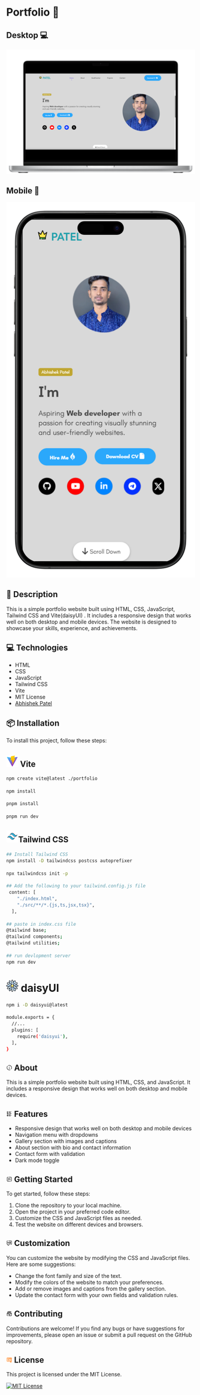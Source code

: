 # Portfolio 💫

## Desktop 💻

![mockup](src/assets/desktop.png)

## Mobile 📱

![mockup](src/assets/mobile.png)

## 📝 Description

This is a simple portfolio website built using HTML, CSS, JavaScript, Tailwind CSS and Vite(daisyUI) . It includes a responsive design that works well on both desktop and mobile devices. The website is designed to showcase your skills, experience, and achievements.

## 💻 Technologies

- HTML
- CSS
- JavaScript
- Tailwind CSS
- Vite
- MIT License
- [Abhishek Patel](https://github.com/PatellAbhishekk/)

## 📦 Installation

To install this project, follow these steps:

## ![mockup](src/assets/vite.png) Vite

```bash
npm create vite@latest ./portfolio

npm install

pnpm install

pnpm run dev
```

## ![mockup](src/assets/tail.png)Tailwind CSS

```bash
## Install Tailwind CSS
npm install -D tailwindcss postcss autoprefixer

npx tailwindcss init -p

## Add the following to your tailwind.config.js file
 content: [
    "./index.html",
    "./src/**/*.{js,ts,jsx,tsx}",
  ],

## paste in index.css file
@tailwind base;
@tailwind components;
@tailwind utilities;

## run devlopment server
npm run dev
```

# ![mockup](/src/assets/daisy.png) daisyUI

```bash
npm i -D daisyui@latest

module.exports = {
  //...
  plugins: [
    require('daisyui'),
  ],
}
```

## ![mockup](src/assets/about.png) About

This is a simple portfolio website built using HTML, CSS, and JavaScript. It includes a responsive design that works well on both desktop and mobile devices.

## ![mockup](src/assets/feat.png) Features

- Responsive design that works well on both desktop and mobile devices
- Navigation menu with dropdowns
- Gallery section with images and captions
- About section with bio and contact information
- Contact form with validation
- Dark mode toggle

## ![mockup](src/assets/start.png) Getting Started

To get started, follow these steps:

1. Clone the repository to your local machine.
2. Open the project in your preferred code editor.
3. Customize the CSS and JavaScript files as needed.
4. Test the website on different devices and browsers.

## ![mockup](src/assets/cust.png) Customization

You can customize the website by modifying the CSS and JavaScript files. Here are some suggestions:

- Change the font family and size of the text.
- Modify the colors of the website to match your preferences.
- Add or remove images and captions from the gallery section.
- Update the contact form with your own fields and validation rules.

## ![mockup](src/assets/cont.png) Contributing

Contributions are welcome! If you find any bugs or have suggestions for improvements, please open an issue or submit a pull request on the GitHub repository.

## ![mockup](src/assets/license.png) License

This project is licensed under the MIT License.

[![MIT License](https://img.shields.io/badge/License-MIT-green.svg)](https://raw.githubusercontent.com/PatellAbhishekk/Portfolio/refs/heads/main/LICENSE)
